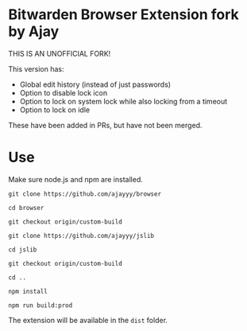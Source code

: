 # Bitwarden Browser Extension fork by Ajay

THIS IS AN UNOFFICIAL FORK!

This version has:

- Global edit history (instead of just passwords)
- Option to disable lock icon
- Option to lock on system lock while also locking from a timeout
- Option to lock on idle

These have been added in PRs, but have not been merged.

# Use

Make sure node.js and npm are installed.

`git clone https://github.com/ajayyy/browser`

`cd browser`

`git checkout origin/custom-build`

`git clone https://github.com/ajayyy/jslib`

`cd jslib`

`git checkout origin/custom-build`

`cd ..`

`npm install`

`npm run build:prod`

The extension will be available in the `dist` folder.
